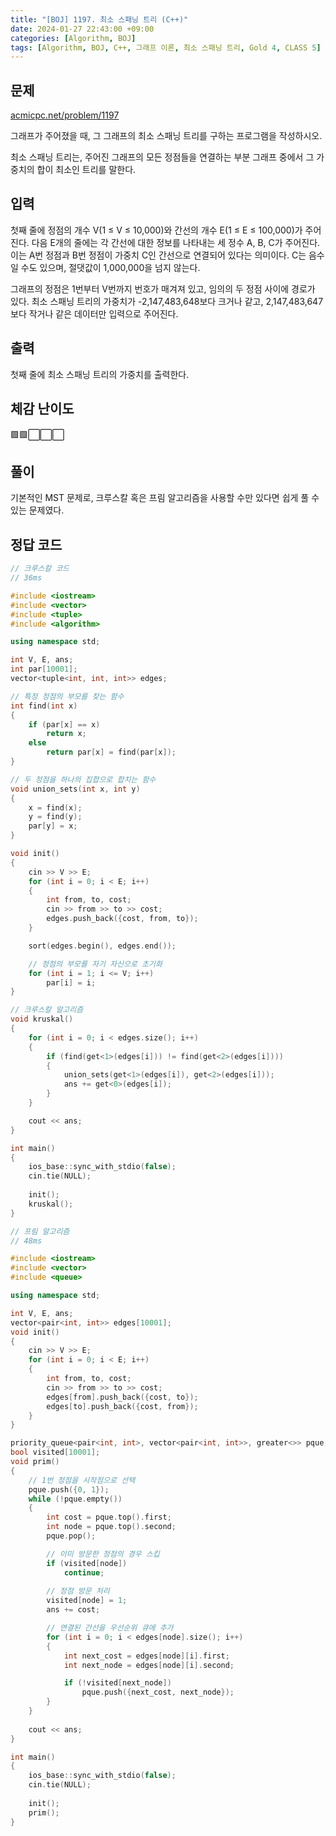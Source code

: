 ```yaml
---
title: "[BOJ] 1197. 최소 스패닝 트리 (C++)"
date: 2024-01-27 22:43:00 +09:00
categories: [Algorithm, BOJ]
tags: [Algorithm, BOJ, C++, 그래프 이론, 최소 스패닝 트리, Gold 4, CLASS 5]
---
```

## **문제**
[acmicpc.net/problem/1197](https://www.acmicpc.net/problem/1197)

그래프가 주어졌을 때, 그 그래프의 최소 스패닝 트리를 구하는 프로그램을 작성하시오.

최소 스패닝 트리는, 주어진 그래프의 모든 정점들을 연결하는 부분 그래프 중에서 그 가중치의 합이 최소인 트리를 말한다.
<br>

## **입력**
첫째 줄에 정점의 개수 V(1 ≤ V ≤ 10,000)와 간선의 개수 E(1 ≤ E ≤ 100,000)가 주어진다. 다음 E개의 줄에는 각 간선에 대한 정보를 나타내는 세 정수 A, B, C가 주어진다. 이는 A번 정점과 B번 정점이 가중치 C인 간선으로 연결되어 있다는 의미이다. C는 음수일 수도 있으며, 절댓값이 1,000,000을 넘지 않는다.

그래프의 정점은 1번부터 V번까지 번호가 매겨져 있고, 임의의 두 정점 사이에 경로가 있다. 최소 스패닝 트리의 가중치가 -2,147,483,648보다 크거나 같고, 2,147,483,647보다 작거나 같은 데이터만 입력으로 주어진다.
<br>

## **출력**
첫째 줄에 최소 스패닝 트리의 가중치를 출력한다.
<br>

## **체감 난이도**
🟩🟩⬜⬜⬜
<br>

## **풀이**
기본적인 MST 문제로, 크루스칼 혹은 프림 알고리즘을 사용할 수만 있다면 쉽게 풀 수 있는 문제였다.
<br>

## **정답 코드**
```c++
// 크루스칼 코드
// 36ms

#include <iostream>
#include <vector>
#include <tuple>
#include <algorithm>

using namespace std;

int V, E, ans;
int par[10001];
vector<tuple<int, int, int>> edges;

// 특정 정점의 부모를 찾는 함수
int find(int x)
{
    if (par[x] == x)
        return x;
    else
        return par[x] = find(par[x]);
}

// 두 정점을 하나의 집합으로 합치는 함수
void union_sets(int x, int y)
{
    x = find(x);
    y = find(y);
    par[y] = x;
}

void init()
{
    cin >> V >> E;
    for (int i = 0; i < E; i++)
    {
        int from, to, cost;
        cin >> from >> to >> cost;
        edges.push_back({cost, from, to});
    }

    sort(edges.begin(), edges.end());

    // 정점의 부모를 자기 자신으로 초기화
    for (int i = 1; i <= V; i++)
        par[i] = i;
}

// 크루스칼 알고리즘
void kruskal()
{
    for (int i = 0; i < edges.size(); i++)
    {
        if (find(get<1>(edges[i])) != find(get<2>(edges[i])))
        {
            union_sets(get<1>(edges[i]), get<2>(edges[i]));
            ans += get<0>(edges[i]);
        }
    }

    cout << ans;
}

int main()
{
    ios_base::sync_with_stdio(false);
    cin.tie(NULL);
    
    init();
    kruskal();
}
```

```c++
// 프림 알고리즘
// 48ms

#include <iostream>
#include <vector>
#include <queue>

using namespace std;

int V, E, ans;
vector<pair<int, int>> edges[10001];
void init()
{
    cin >> V >> E;
    for (int i = 0; i < E; i++)
    {
        int from, to, cost;
        cin >> from >> to >> cost;
        edges[from].push_back({cost, to});
        edges[to].push_back({cost, from});
    }
}

priority_queue<pair<int, int>, vector<pair<int, int>>, greater<>> pque;
bool visited[10001];
void prim()
{
    // 1번 정점을 시작점으로 선택
    pque.push({0, 1});
    while (!pque.empty())
    {
        int cost = pque.top().first;
        int node = pque.top().second;
        pque.pop();

        // 이미 방문한 정점의 경우 스킵
        if (visited[node])
            continue;
        
        // 정점 방문 처리
        visited[node] = 1;
        ans += cost;

        // 연결된 간선을 우선순위 큐에 추가
        for (int i = 0; i < edges[node].size(); i++)
        {
            int next_cost = edges[node][i].first;
            int next_node = edges[node][i].second;

            if (!visited[next_node])
                pque.push({next_cost, next_node});
        }
    }
    
    cout << ans;
}

int main()
{
    ios_base::sync_with_stdio(false);
    cin.tie(NULL);
    
    init();
    prim();
}
```